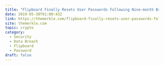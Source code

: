 ```yaml
---
title: "Flipboard Finally Resets User Passwords Following Nine-month Breach"
date: 2019-05-30T01:00:43Z
link: https://themerkle.com/flipboard-finally-resets-user-passwords-following-nine-month-breach/?utm_medium=RSS&utm_source=hune
site: themerkle.com
topic: crypto
category:
  - Security
  - Data Breach
  - Flipboard
  - Password
draft: false
---
```

